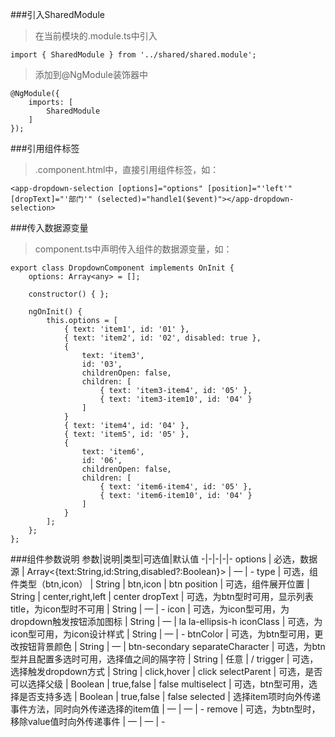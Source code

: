 ###引入SharedModule
> 在当前模块的.module.ts中引入

    import { SharedModule } from '../shared/shared.module';

> 添加到@NgModule装饰器中

    @NgModule({ 
        imports: [ 
            SharedModule 
        ] 
    });

###引用组件标签
> .component.html中，直接引用组件标签，如：

    <app-dropdown-selection [options]="options" [position]="'left'" [dropText]="'部门'" (selected)="handle1($event)"></app-dropdown-selection>

###传入数据源变量
> component.ts中声明传入组件的数据源变量，如：

    export class DropdownComponent implements OnInit { 
        options: Array<any> = []; 

        constructor() { }; 

        ngOnInit() { 
            this.options = [ 
                { text: 'item1', id: '01' }, 
                { text: 'item2', id: '02', disabled: true }, 
                { 
                    text: 'item3', 
                    id: '03', 
                    childrenOpen: false, 
                    children: [ 
                        { text: 'item3-item4', id: '05' }, 
                        { text: 'item3-item10', id: '04' } 
                    ] 
                } 
                { text: 'item4', id: '04' }, 
                { text: 'item5', id: '05' }, 
                { 
                    text: 'item6', 
                    id: '06', 
                    childrenOpen: false, 
                    children: [ 
                        { text: 'item6-item4', id: '05' }, 
                        { text: 'item6-item10', id: '04' } 
                    ] 
                } 
            ]; 
        }; 
    }; 

###组件参数说明
参数|说明|类型|可选值|默认值
-|-|-|-|-
options | 必选，数据源 | Array<{text:String,id:String,disabled?:Boolean}> | — | -
type | 可选，组件类型（btn,icon） | String | btn,icon | btn
position | 可选，组件展开位置 | String | center,right,left | center
dropText | 可选，为btn型时可用，显示列表title，为icon型时不可用 | String | — | -
icon | 可选，为icon型可用，为dropdown触发按钮添加图标 | String | — | la la-ellipsis-h
iconClass | 可选，为icon型可用，为icon设计样式 | String | — | -
btnColor | 可选，为btn型可用，更改按钮背景颜色 | String | — | btn-secondary
separateCharacter | 可选，为btn型并且配置多选时可用，选择值之间的隔字符 | String | 任意 | /
trigger | 可选，选择触发dropdown方式 | String | click,hover | click
selectParent | 可选，是否可以选择父级 | Boolean | true,false | false
multiselect | 可选，btn型可用，选择是否支持多选 | Boolean | true,false | false
selected | 选择item项时向外传递事件方法，同时向外传递选择的item值 | — | — | -
remove | 可选，为btn型时，移除value值时向外传递事件 | — | — | -